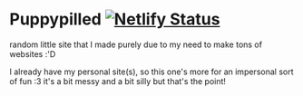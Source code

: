 # Puppypilled [![Netlify Status](https://api.netlify.com/api/v1/badges/37f93594-cc77-4ed2-80fa-3d0bec19f49a/deploy-status)](https://app.netlify.com/sites/puppypilled/deploys)
random little site that I made purely due to my need to make tons of websites :'D

I already have my personal site(s), so this one's more for an impersonal sort of fun :3 it's a bit messy and a bit silly but that's the point! 
